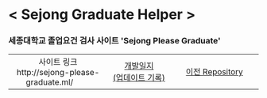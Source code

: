 # < Sejong Graduate Helper >

### 세종대학교 졸업요건 검사 사이트 'Sejong Please Graduate'

<table >
    <tr>
        <td width="700" align='center'>사이트 링크 <br> http://sejong-please-graduate.ml/ &nbsp;&nbsp;&nbsp;&nbsp;&nbsp;&nbsp;&nbsp;</td>
        <td width="700" align='center'><a href="/dev_record.md">개발일지<br>(업데이트 기록)</a></td>
        <td width="700" align='center'><a href="https://github.com/hon99oo/SejongGraduateHellper">이전 Repository</a></td>
    </tr>
</table>


<br>

